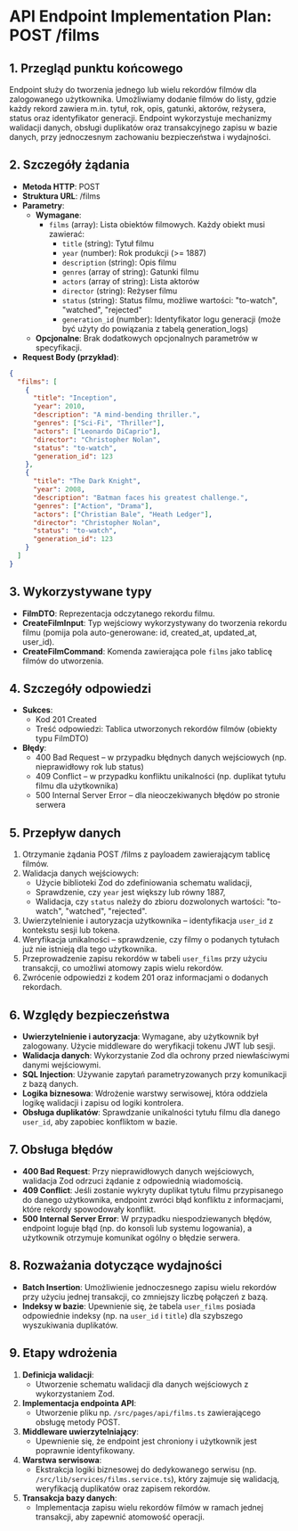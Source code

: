 # API Endpoint Implementation Plan: POST /films

## 1. Przegląd punktu końcowego

Endpoint służy do tworzenia jednego lub wielu rekordów filmów dla zalogowanego użytkownika. Umożliwiamy dodanie filmów do listy, gdzie każdy rekord zawiera m.in. tytuł, rok, opis, gatunki, aktorów, reżysera, status oraz identyfikator generacji. Endpoint wykorzystuje mechanizmy walidacji danych, obsługi duplikatów oraz transakcyjnego zapisu w bazie danych, przy jednoczesnym zachowaniu bezpieczeństwa i wydajności.

## 2. Szczegóły żądania

- **Metoda HTTP**: POST
- **Struktura URL**: /films
- **Parametry**:
  - **Wymagane**:
    - `films` (array): Lista obiektów filmowych. Każdy obiekt musi zawierać:
      - `title` (string): Tytuł filmu
      - `year` (number): Rok produkcji (>= 1887)
      - `description` (string): Opis filmu
      - `genres` (array of string): Gatunki filmu
      - `actors` (array of string): Lista aktorów
      - `director` (string): Reżyser filmu
      - `status` (string): Status filmu, możliwe wartości: "to-watch", "watched", "rejected"
      - `generation_id` (number): Identyfikator logu generacji (może być użyty do powiązania z tabelą generation_logs)
  - **Opcjonalne**: Brak dodatkowych opcjonalnych parametrów w specyfikacji.
- **Request Body (przykład)**:

```json
{
  "films": [
    {
      "title": "Inception",
      "year": 2010,
      "description": "A mind-bending thriller.",
      "genres": ["Sci-Fi", "Thriller"],
      "actors": ["Leonardo DiCaprio"],
      "director": "Christopher Nolan",
      "status": "to-watch",
      "generation_id": 123
    },
    {
      "title": "The Dark Knight",
      "year": 2008,
      "description": "Batman faces his greatest challenge.",
      "genres": ["Action", "Drama"],
      "actors": ["Christian Bale", "Heath Ledger"],
      "director": "Christopher Nolan",
      "status": "to-watch",
      "generation_id": 123
    }
  ]
}
```

## 3. Wykorzystywane typy

- **FilmDTO**: Reprezentacja odczytanego rekordu filmu.
- **CreateFilmInput**: Typ wejściowy wykorzystywany do tworzenia rekordu filmu (pomija pola auto-generowane: id, created_at, updated_at, user_id).
- **CreateFilmCommand**: Komenda zawierająca pole `films` jako tablicę filmów do utworzenia.

## 4. Szczegóły odpowiedzi

- **Sukces**:
  - Kod 201 Created
  - Treść odpowiedzi: Tablica utworzonych rekordów filmów (obiekty typu FilmDTO)
- **Błędy**:
  - 400 Bad Request – w przypadku błędnych danych wejściowych (np. nieprawidłowy rok lub status)
  - 409 Conflict – w przypadku konfliktu unikalności (np. duplikat tytułu filmu dla użytkownika)
  - 500 Internal Server Error – dla nieoczekiwanych błędów po stronie serwera

## 5. Przepływ danych

1. Otrzymanie żądania POST /films z payloadem zawierającym tablicę filmów.
2. Walidacja danych wejściowych:
   - Użycie biblioteki Zod do zdefiniowania schematu walidacji,
   - Sprawdzenie, czy `year` jest większy lub równy 1887,
   - Walidacja, czy `status` należy do zbioru dozwolonych wartości: "to-watch", "watched", "rejected".
3. Uwierzytelnienie i autoryzacja użytkownika – identyfikacja `user_id` z kontekstu sesji lub tokena.
4. Weryfikacja unikalności – sprawdzenie, czy filmy o podanych tytułach już nie istnieją dla tego użytkownika.
5. Przeprowadzenie zapisu rekordów w tabeli `user_films` przy użyciu transakcji, co umożliwi atomowy zapis wielu rekordów.
6. Zwrócenie odpowiedzi z kodem 201 oraz informacjami o dodanych rekordach.

## 6. Względy bezpieczeństwa

- **Uwierzytelnienie i autoryzacja**: Wymagane, aby użytkownik był zalogowany. Użycie middleware do weryfikacji tokenu JWT lub sesji.
- **Walidacja danych**: Wykorzystanie Zod dla ochrony przed niewłaściwymi danymi wejściowymi.
- **SQL Injection**: Używanie zapytań parametryzowanych przy komunikacji z bazą danych.
- **Logika biznesowa**: Wdrożenie warstwy serwisowej, która oddziela logikę walidacji i zapisu od logiki kontrolera.
- **Obsługa duplikatów**: Sprawdzanie unikalności tytułu filmu dla danego `user_id`, aby zapobiec konfliktom w bazie.

## 7. Obsługa błędów

- **400 Bad Request**: Przy nieprawidłowych danych wejściowych, walidacja Zod odrzuci żądanie z odpowiednią wiadomością.
- **409 Conflict**: Jeśli zostanie wykryty duplikat tytułu filmu przypisanego do danego użytkownika, endpoint zwróci błąd konfliktu z informacjami, które rekordy spowodowały konflikt.
- **500 Internal Server Error**: W przypadku niespodziewanych błędów, endpoint loguje błąd (np. do konsoli lub systemu logowania), a użytkownik otrzymuje komunikat ogólny o błędzie serwera.

## 8. Rozważania dotyczące wydajności

- **Batch Insertion**: Umożliwienie jednoczesnego zapisu wielu rekordów przy użyciu jednej transakcji, co zmniejszy liczbę połączeń z bazą.
- **Indeksy w bazie**: Upewnienie się, że tabela `user_films` posiada odpowiednie indeksy (np. na `user_id` i `title`) dla szybszego wyszukiwania duplikatów.

## 9. Etapy wdrożenia

1. **Definicja walidacji**:
   - Utworzenie schematu walidacji dla danych wejściowych z wykorzystaniem Zod.
2. **Implementacja endpointa API**:
   - Utworzenie pliku np. `/src/pages/api/films.ts` zawierającego obsługę metody POST.
3. **Middleware uwierzytelniający**:
   - Upewnienie się, że endpoint jest chroniony i użytkownik jest poprawnie identyfikowany.
4. **Warstwa serwisowa**:
   - Ekstrakcja logiki biznesowej do dedykowanego serwisu (np. `/src/lib/services/films.service.ts`), który zajmuje się walidacją, weryfikacją duplikatów oraz zapisem rekordów.
5. **Transakcja bazy danych**:
   - Implementacja zapisu wielu rekordów filmów w ramach jednej transakcji, aby zapewnić atomowość operacji.
